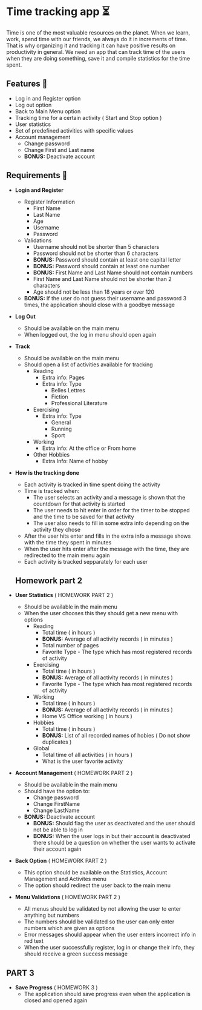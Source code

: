 ﻿# Time tracking app ⏳

Time is one of the most valuable resources on the planet. When we learn, work, spend time with our friends, we always do it in increments of time. That is why organizing it and tracking it can have positive results on productivity in general. We need an app that can track time of the users when they are doing something, save it and compile statistics for the time spent.

## Features 🎈

- Log in and Register option
- Log out option
- Back to Main Menu option
- Tracking time for a certain activity ( Start and Stop option )
- User statistics
- Set of predefined activities with specific values
- Account management
  - Change password
  - Change First and Last name
  - **BONUS:** Deactivate account

## Requirements 📌

- **Login and Register**
  - Register Information
    - First Name
    - Last Name
    - Age
    - Username
    - Password
  - Validations
    - Username should not be shorter than 5 characters
    - Password should not be shorter than 6 characters
    - **BONUS:** Password should contain at least one capital letter
    - **BONUS:** Password should contain at least one number
    - **BONUS:** First Name and Last Name should not contain numbers
    - First Name and Last Name should not be shorter than 2 characters
    - Age should not be less than 18 years or over 120
  - **BONUS:** If the user do not guess their username and password 3 times, the application should close with a goodbye message
- **Log Out**
  - Should be available on the main menu
  - When logged out, the log in menu should open again
- **Track**
  - Should be available on the main menu
  - Should open a list of activities available for tracking
    - Reading
      - Extra info: Pages
      - Extra info: Type
        - Belles Lettres
        - Fiction
        - Professional Literature
    - Exercising
      - Extra info: Type
        - General
        - Running
        - Sport
    - Working
      - Extra info: At the office or From home
    - Other Hobbies
      - Extra Info: Name of hobby
- **How is the tracking done**

  - Each activity is tracked in time spent doing the activity
  - Time is tracked when:
    - The user selects an activity and a message is shown that the countdown for that activity is started
    - The user needs to hit enter in order for the timer to be stopped and the time to be saved for that activity
    - The user also needs to fill in some extra info depending on the activity they chose
  - After the user hits enter and fills in the extra info a message shows with the time they spent in minutes
  - When the user hits enter after the message with the time, they are redirected to the main menu again
  - Each activity is tracked sepparately for each user

  ## Homework part 2

- **User Statistics** ( HOMEWORK PART 2 )
  - Should be available in the main menu
  - When the user chooses this they should get a new menu with options
    - Reading
      - Total time ( in hours )
      - **BONUS:** Average of all activity records ( in minutes )
      - Total number of pages
      - Favorite Type - The type which has most registered records of activity
    - Exercising
      - Total time ( in hours )
      - **BONUS:** Average of all activity records ( in minutes )
      - Favorite Type - The type which has most registered records of activity
    - Working
      - Total time ( in hours )
      - **BONUS:** Average of all activity records ( in minutes )
      - Home VS Office working ( in hours )
    - Hobbies
      - Total time ( in hours )
      - **BONUS:** List of all recorded names of hobies ( Do not show duplicates )
    - Global
      - Total time of all activities ( in hours )
      - What is the user favorite activity
- **Account Management** ( HOMEWORK PART 2 )
  - Should be available in the main menu
  - Should have the option to:
    - Change password
    - Change FirstName
    - Change LastName
  - **BONUS:** Deactivate account
    - **BONUS:** Should flag the user as deactivated and the user should not be able to log in
    - **BONUS:** When the user logs in but their account is deactivated there should be a question on whether the user wants to activate their account again
- **Back Option** ( HOMEWORK PART 2 )
  - This option should be available on the Statistics, Account Management and Activites menu
  - The option should redirect the user back to the main menu
- **Menu Validations** ( HOMEWORK PART 2 )
  - All menus should be validated by not allowing the user to enter anything but numbers
  - The numbers should be validated so the user can only enter numbers which are given as options
  - Error messages should appear when the user enters incorrect info in red text
  - When the user successfully register, log in or change their info, they should receive a green success message

## PART 3

- **Save Progress** ( HOMEWORK 3 )
  - The application should save progress even when the application is closed and opened again